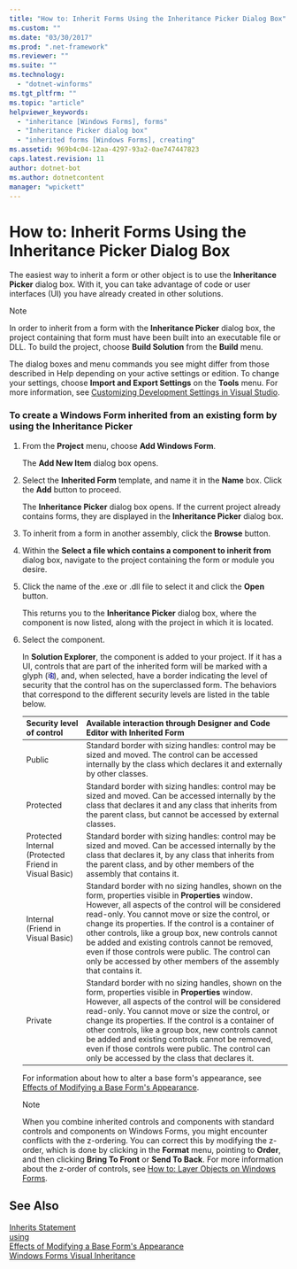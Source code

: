 ```yaml
---
title: "How to: Inherit Forms Using the Inheritance Picker Dialog Box"
ms.custom: ""
ms.date: "03/30/2017"
ms.prod: ".net-framework"
ms.reviewer: ""
ms.suite: ""
ms.technology: 
  - "dotnet-winforms"
ms.tgt_pltfrm: ""
ms.topic: "article"
helpviewer_keywords: 
  - "inheritance [Windows Forms], forms"
  - "Inheritance Picker dialog box"
  - "inherited forms [Windows Forms], creating"
ms.assetid: 969b4c04-12aa-4297-93a2-0ae747447823
caps.latest.revision: 11
author: dotnet-bot
ms.author: dotnetcontent
manager: "wpickett"
---
```

# How to: Inherit Forms Using the Inheritance Picker Dialog Box
The easiest way to inherit a form or other object is to use the **Inheritance Picker** dialog box. With it, you can take advantage of code or user interfaces (UI) you have already created in other solutions.  
  
> [!NOTE]
>  In order to inherit from a form with the **Inheritance Picker** dialog box, the project containing that form must have been built into an executable file or DLL. To build the project, choose **Build Solution** from the **Build** menu.  
>   
>  The dialog boxes and menu commands you see might differ from those described in Help depending on your active settings or edition. To change your settings, choose **Import and Export Settings** on the **Tools** menu. For more information, see [Customizing Development Settings in Visual Studio](http://msdn.microsoft.com/en-us/22c4debb-4e31-47a8-8f19-16f328d7dcd3).  
  
### To create a Windows Form inherited from an existing form by using the Inheritance Picker  
  
1.  From the **Project** menu, choose **Add Windows Form**.  
  
     The **Add New Item** dialog box opens.  
  
2.  Select the **Inherited Form** template, and name it in the **Name** box. Click the **Add** button to proceed.  
  
     The **Inheritance Picker** dialog box opens. If the current project already contains forms, they are displayed in the **Inheritance Picker** dialog box.  
  
3.  To inherit from a form in another assembly, click the **Browse** button.  
  
4.  Within the **Select a file which contains a component to inherit from** dialog box, navigate to the project containing the form or module you desire.  
  
5.  Click the name of the .exe or .dll file to select it and click the **Open** button.  
  
     This returns you to the **Inheritance Picker** dialog box, where the component is now listed, along with the project in which it is located.  
  
6.  Select the component.  
  
     In **Solution Explorer**, the component is added to your project. If it has a UI, controls that are part of the inherited form will be marked with a glyph (![VisualBasicInheritanceSymbol screenshot](../../../../docs/framework/winforms/advanced/media/vbinheritanceglyph.gif "vbInheritanceGlyph")), and, when selected, have a border indicating the level of security that the control has on the superclassed form. The behaviors that correspond to the different security levels are listed in the table below.  
  
    |Security level of control|Available interaction through Designer and Code Editor with Inherited Form|  
    |-------------------------------|--------------------------------------------------------------------------------|  
    |Public|Standard border with sizing handles: control may be sized and moved. The control can be accessed internally by the class which declares it and externally by other classes.|  
    |Protected|Standard border with sizing handles: control may be sized and moved. Can be accessed internally by the class that declares it and any class that inherits from the parent class, but cannot be accessed by external classes.|  
    |Protected Internal (Protected Friend in Visual Basic)|Standard border with sizing handles: control may be sized and moved. Can be accessed internally by the class that declares it, by any class that inherits from the parent class, and by other members of the assembly that contains it.|  
    |Internal (Friend in Visual Basic)|Standard border with no sizing handles, shown on the form, properties visible in **Properties** window. However, all aspects of the control will be considered read-only. You cannot move or size the control, or change its properties. If the control is a container of other controls, like a group box, new controls cannot be added and existing controls cannot be removed, even if those controls were public. The control can only be accessed by other members of the assembly that contains it.|  
    |Private|Standard border with no sizing handles, shown on the form, properties visible in **Properties** window. However, all aspects of the control will be considered read-only. You cannot move or size the control, or change its properties. If the control is a container of other controls, like a group box, new controls cannot be added and existing controls cannot be removed, even if those controls were public. The control can only be accessed by the class that declares it.|  
  
     For information about how to alter a base form's appearance, see [Effects of Modifying a Base Form's Appearance](../../../../docs/framework/winforms/advanced/effects-of-modifying-base-form-appearance.md).  
  
    > [!NOTE]
    >  When you combine inherited controls and components with standard controls and components on Windows Forms, you might encounter conflicts with the z-ordering. You can correct this by modifying the z-order, which is done by clicking in the **Format** menu, pointing to **Order**, and then clicking **Bring To Front** or **Send To Back**. For more information about the z-order of controls, see [How to: Layer Objects on Windows Forms](../../../../docs/framework/winforms/controls/how-to-layer-objects-on-windows-forms.md).  
  
## See Also  
 [Inherits Statement](~/docs/visual-basic/language-reference/statements/inherits-statement.md)  
 [using](~/docs/csharp/language-reference/keywords/using.md)  
 [Effects of Modifying a Base Form's Appearance](../../../../docs/framework/winforms/advanced/effects-of-modifying-base-form-appearance.md)  
 [Windows Forms Visual Inheritance](../../../../docs/framework/winforms/advanced/windows-forms-visual-inheritance.md)
